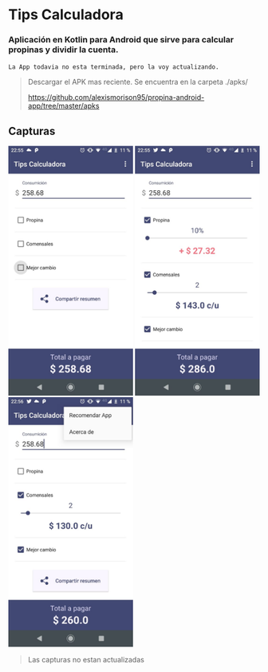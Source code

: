 # Tips Calculadora

### Aplicación en Kotlin para Android que sirve para calcular propinas y dividir la cuenta.

    La App todavia no esta terminada, pero la voy actualizando.

> Descargar el APK mas reciente. Se encuentra en la carpeta ./apks/
>
> https://github.com/alexismorison95/propina-android-app/tree/master/apks



## Capturas

<img src="https://raw.githubusercontent.com/alexismorison95/propina-android-app/master/fotos/IMG-20200818-WA0032.jpg" width="250"> <img src="https://raw.githubusercontent.com/alexismorison95/propina-android-app/master/fotos/IMG-20200818-WA0033.jpg" width="250"> <img src="https://raw.githubusercontent.com/alexismorison95/propina-android-app/master/fotos/IMG-20200818-WA0034.jpg" width="250">

> Las capturas no estan actualizadas